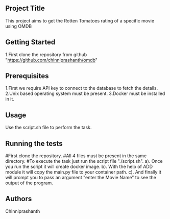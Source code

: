 Project Title
-------------
This project aims to get the Rotten Tomatoes rating of a specific movie using OMDB


Getting Started
----------------
1.First clone the repository from github "https://github.com/chinniprashanth/omdb" 

Prerequisites
-------------
1.First we require API key to connect to the database to fetch the details.
2.Unix based operating system must be present.
3.Docker must be installed in it.

Usage
------
Use the script.sh file to perform the task.

Running the tests
------------------
#First clone the repository.
#All 4 files must be present in the same directory.
#To execute the task just run the script file "./script.sh".
  a). Once you run the script it will create docker image.
  b). With the help of ADD module it will copy the main.py file to your container path.
  c). And finally it will prompt you to pass an argument "enter the Movie Name" to see the output of the program.
  
Authors
--------
Chinniprashanth


